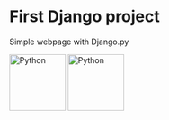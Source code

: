 # First Django project

Simple webpage with Django.py

<img height='100' width='100' alt='Python' src="https://cdn.jsdelivr.net/gh/devicons/devicon/icons/python/python-original-wordmark.svg" />
<img height='100' width='100' alt='Python' src="https://cdn.jsdelivr.net/gh/devicons/devicon/icons/django/django-original.svg" />